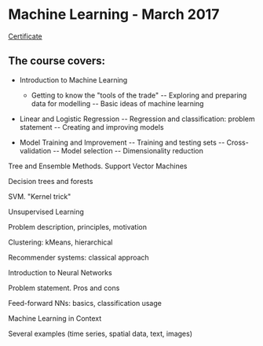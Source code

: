 # Machine Learning - March 2017

[Certificate](https://softuni.bg/certificates/details/20294/2115dd1e)

## The course covers:

- Introduction to Machine Learning
  - Getting to know the "tools of the trade"
-- Exploring and preparing data for modelling
-- Basic ideas of machine learning

- Linear and Logistic Regression
-- Regression and classification: problem statement
-- Creating and improving models

- Model Training and Improvement
-- Training and testing sets
-- Cross-validation
-- Model selection
-- Dimensionality reduction

Tree and Ensemble Methods. Support Vector Machines

Decision trees and forests

SVM. "Kernel trick"

Unsupervised Learning

Problem description, principles, motivation

Clustering: kMeans, hierarchical

Recommender systems: classical approach

Introduction to Neural Networks

Problem statement. Pros and cons

Feed-forward NNs: basics, classification usage

Machine Learning in Context

Several examples (time series, spatial data, text, images)
